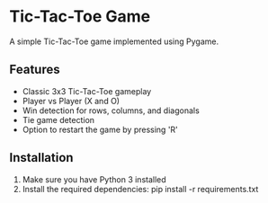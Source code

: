 # Tic-Tac-Toe Game

A simple Tic-Tac-Toe game implemented using Pygame.

## Features
- Classic 3x3 Tic-Tac-Toe gameplay
- Player vs Player (X and O)
- Win detection for rows, columns, and diagonals
- Tie game detection
- Option to restart the game by pressing 'R'

## Installation
1. Make sure you have Python 3 installed
2. Install the required dependencies:
   pip install -r requirements.txt
